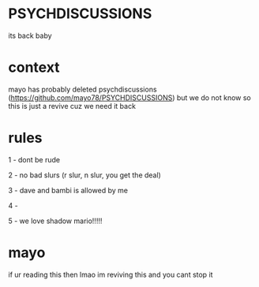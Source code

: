 # PSYCHDISCUSSIONS
its back baby

# context
mayo has probably deleted psychdiscussions (https://github.com/mayo78/PSYCHDISCUSSIONS) but we do not know
so this is just a revive cuz we need it back

# rules
1 - dont be rude

2 - no bad slurs (r slur, n slur, you get the deal)

3 - dave and bambi is allowed by me

4 -                                     

5 - we love shadow mario!!!!!

# mayo
if ur reading this then lmao im reviving this and you cant stop it
